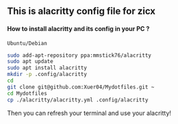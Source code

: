 ## This is alacritty config file for zicx
#### How to install alacritty and its config in your PC ?
`Ubuntu/Debian`
```bash
sudo add-apt-repository ppa:mmstick76/alacritty 
sudo apt update
sudo apt install alacritty
mkdir -p .config/alacritty
cd
git clone git@github.com:Xuer04/Mydotfiles.git ~
cd Mydotfiles
cp ./alacritty/alacritty.yml .config/alacritty
```
Then you can refresh your terminal and use your alacritty!
